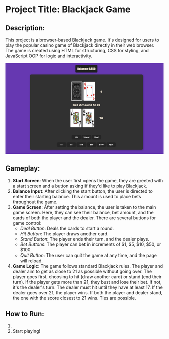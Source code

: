 # Project Title: Blackjack Game

## Description:

This project is a  browser-based Blackjack game. It's designed for users to play the popular casino game of Blackjack directly in their web browser. The game is created using HTML for structuring, CSS for styling, and JavaScript OOP for logic and interactivity.

![Blackjack Game Screenshot](./pictures/screenshot.png)


## Gameplay:

1. **Start Screen**: When the user first opens the game, they are greeted with a start screen and a button asking if they'd like to play Blackjack.
2. **Balance Input**: After clicking the start button, the user is directed to enter their starting balance. This amount is used to place bets throughout the game.
3. **Game Screen**: After setting the balance, the user is taken to the main game screen. Here, they can see their balance, bet amount, and the cards of both the player and the dealer. There are several buttons for game control:
    - *Deal Button*: Deals the cards to start a round.
    - *Hit Button*: The player draws another card.
    - *Stand Button*: The player ends their turn, and the dealer plays.
    - *Bet Buttons*: The player can bet in increments of $1, $5, $10, $50, or $100.
    - *Quit Button*: The user can quit the game at any time, and the page will reload.
4. **Game Logic**: The game follows standard Blackjack rules. The player and dealer aim to get as close to 21 as possible without going over. The player goes first, choosing to hit (draw another card) or stand (end their turn). If the player gets more than 21, they bust and lose their bet. If not, it's the dealer's turn. The dealer must hit until they have at least 17. If the dealer goes over 21, the player wins. If both the player and dealer stand, the one with the score closest to 21 wins. Ties are possible.

## How to Run:

1. 
2. Start playing!

